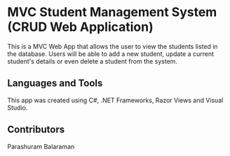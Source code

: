 # MVC Student Management System (CRUD Web Application)
This is a MVC Web App that allows the user to view the students listed in the database. Users will be able to add a new student, update a current student's details or even delete a student from the system.

<h2>Languages and Tools</h2>
This app was created using C#, .NET Frameworks, Razor Views and Visual Studio.

<h2>Contributors</h2>
Parashuram Balaraman
